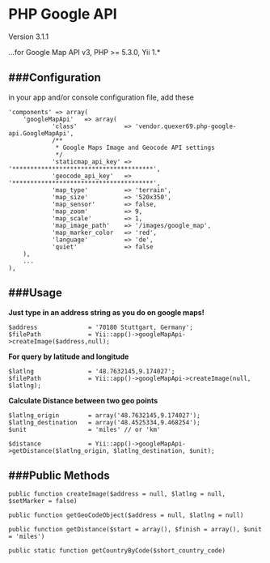 PHP Google API
===

Version 3.1.1

...for Google Map API v3, PHP >= 5.3.0, Yii 1.*

###Configuration
---
in your app and/or console configuration file, add these

    'components' => array(
    	'googleMapApi'   => array(
    			'class'             => 'vendor.quexer69.php-google-api.GoogleMapApi',
                /**
                 * Google Maps Image and Geocode API settings
                 */
                'staticmap_api_key' => '***************************************',
                'geocode_api_key'   => '***************************************',
                'map_type'          => 'terrain',
                'map_size'          => '520x350',
                'map_sensor'        => false,
                'map_zoom'          => 9,
                'map_scale'         => 1,
                'map_image_path'    => '/images/google_map',
                'map_marker_color   => 'red',
                'language'          => 'de',
                'quiet'             => false
    	),
		...
	),


###Usage
---

**Just type in an address string as you do on google maps!**

    $address 	          = '70180 Stuttgart, Germany';
    $filePath             = Yii::app()->googleMapApi->createImage($address,null);

**For query by latitude and longitude**

    $latlng 	          = '48.7632145,9.174027';
    $filePath             = Yii::app()->googleMapApi->createImage(null, $latlng);

**Calculate Distance between two geo points**

    $latlng_origin	      = array('48.7632145,9.174027');
    $latlng_destination	  = array('48.4525334,9.468254');
    $unit		          = 'miles' // or 'km'

    $distance		      = Yii::app()->googleMapApi->getDistance($latlng_origin, $latlng_destination, $unit);

###Public Methods
---

`public function createImage($address = null, $latlng = null, $setMarker = false)`

`public function getGeoCodeObject($address = null, $latlng = null)`

`public function getDistance($start = array(), $finish = array(), $unit = 'miles')`

`public static function getCountryByCode($short_country_code)`


